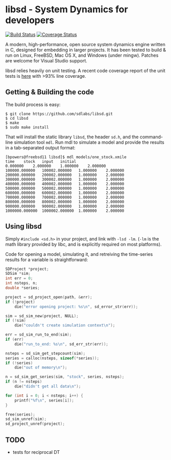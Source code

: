 libsd - System Dynamics for developers
======================================

[![Build Status](https://travis-ci.org/sdlabs/libsd.svg)](https://travis-ci.org/sdlabs/libsd)
[![Coverage Status](https://coveralls.io/repos/sdlabs/libsd/badge.svg?branch=master&service=github)](https://coveralls.io/github/sdlabs/libsd?branch=master)

A modern, high-performance, open source system dynamics engine written
in C, designed for embedding in larger projects.  It has been tested
to build & run on Linux, FreeBSD, Mac OS X, and Windows (under mingw).
Patches are welcome for Visual Studio support.

libsd relies heavily on unit testing. A recent code coverage report of
the unit tests is [here](https://bpowers.github.io/coverage/libsd/)
with >93% line coverage.


Getting & Building the code
---------------------------

The build process is easy:

```
$ git clone https://github.com/sdlabs/libsd.git
$ cd libsd
$ make
$ sudo make install
```

That will install the static library `libsd`, the header `sd.h`, and
the command-line simulation tool `mdl`.  Run mdl to simulate a model
and provide the results in a tab-separated output format:

```
[bpowers@freebsd11 libsd]$ mdl models/one_stock.xmile
time	stock	input	initial
0.000000	2.000000	1.000000	2.000000
100000.000000	100002.000000	1.000000	2.000000
200000.000000	200002.000000	1.000000	2.000000
300000.000000	300002.000000	1.000000	2.000000
400000.000000	400002.000000	1.000000	2.000000
500000.000000	500002.000000	1.000000	2.000000
600000.000000	600002.000000	1.000000	2.000000
700000.000000	700002.000000	1.000000	2.000000
800000.000000	800002.000000	1.000000	2.000000
900000.000000	900002.000000	1.000000	2.000000
1000000.000000	1000002.000000	1.000000	2.000000
```

Using libsd
-----------

Simply `#include <sd.h>` in your project, and link with `-lsd
-lm`. (`-lm` is the math library provided by libc, and is explicitly
required on most platforms).

Code for opening a model, simulating it, and retreiving the
time-series results for a variable is straightforward:

```C
SDProject *project;
SDSim *sim;
int err = 0;
int nsteps, n;
double *series;

project = sd_project_open(path, &err);
if (!project)
	die("error opening project: %s\n", sd_error_str(err));

sim = sd_sim_new(project, NULL);
if (!sim)
	die("couldn't create simulation context\n");

err = sd_sim_run_to_end(sim);
if (err)
	die("run_to_end: %s\n", sd_err_str(err));

nsteps = sd_sim_get_stepcount(sim);
series = calloc(nsteps, sizeof(*series));
if (!series)
	die("out of memory\n");

n = sd_sim_get_series(sim, "stock", series, nsteps);
if (n != nsteps)
	die("didn't get all data\n");

for (int i = 0; i < nsteps; i++) {
	printf("%f\n", series[i]);
}

free(series);
sd_sim_unref(sim);
sd_project_unref(project);
```

TODO
----

- tests for reciprocal DT
